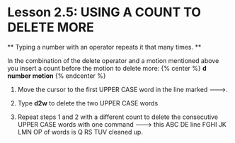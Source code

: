 # Lesson 2.5: USING A COUNT TO DELETE MORE

** Typing a number with an operator repeats it that many times. **

In the combination of the delete operator and a motion mentioned above you insert a count before the motion to delete more:
{% center %} **d number motion** {% endcenter %}
         
1. Move the cursor to the first UPPER CASE word in the line marked --->.

2. Type  **d2w**  to delete the two UPPER CASE words

3. Repeat steps 1 and 2 with a different count to delete the consecutive UPPER CASE words with one command
--->  this ABC DE line FGHI JK LMN OP of words is Q RS TUV cleaned up.
